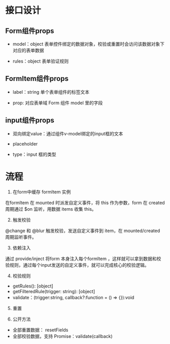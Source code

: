 # 接口设计

## Form组件props

- model：object 表单控件绑定的数据对象，校验或重置时会访问该数据对象下对应的表单数据

- rules：object 表单验证规则

## FormItem组件props

- label：string 单个表单组件的标签文本

- prop: 对应表单域 Form 组件 model 里的字段

## input组件props

- 双向绑定value：通过组件v-model绑定的input框的文本

- placeholder

- type：input 框的类型

# 流程

1. 在form中缓存 formItem 实例

在formItem 在 mounted 时派发自定义事件，将 this 作为参数，form 在 created 周期通过 $on 监听，用数据 items 收集 this。

2. 触发校验

@change 和 @blur 触发校验，发送自定义事件到 item，在 mounted/created 周期监听事件。

3. 依赖注入

通过 provide/inject 将form 本身注入每个formItem ，这样就可以拿到数据和校验规则，通过每个input发送的自定义事件，就可以完成核心的校验逻辑。

4. 校验规则

- getRules(): [object]
- getFilteredRule(trigger: string): [object]
- validate：(trigger:string, callback?:function = () => {}):void

5. 重置

6. 公开方法 

- 全部重置数据： resetFields 
- 全部校验数据，支持 Promise：validate(callback)

